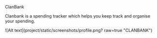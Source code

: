 ClanBank

Clanbank is a spending tracker which helps you keep track and organise your spending.








![Alt text](project/static/screenshots/profile.png? raw=true "CLANBANK")
